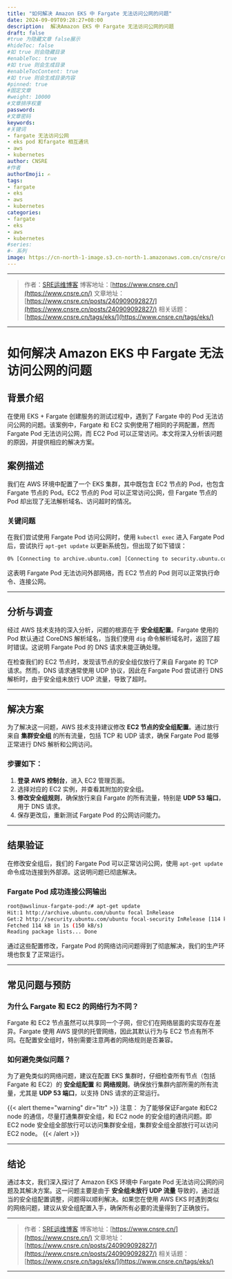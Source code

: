 ```yaml
---
title: "如何解决 Amazon EKS 中 Fargate 无法访问公网的问题"
date: 2024-09-09T09:28:27+08:00
description:  解决Amazon EKS 中 Fargate 无法访问公网的问题
draft: false
#true 为隐藏文章 false展示
#hideToc: false
#如 true 则会隐藏目录
#enableToc: true
#如 true 则会生成目录
#enableTocContent: true
#如 true 则会生成目录内容
#pinned: true  
#固定文章
#weight: 10000
#文章排序权重
password: 
#文章密码
keywords:
#关键词
- fargate 无法访问公网
- eks pod 和fargate 相互通讯
- aws
- kubernetes
author: CNSRE    
#作者
authorEmoji: ✍
tags:
- fargate
- eks
- aws
- kubernetes
categories:
- fargate
- eks
- aws
- kubernetes
#series:
#- 系列
image: https://cn-north-1-image.s3.cn-north-1.amazonaws.com.cn/cnsre/cnsre/kubernetes.png
---
```


---
> 作者：[SRE运维博客](https://www.cnsre.cn/)
> 博客地址：[https://www.cnsre.cn/](https://www.cnsre.cn/) 
> 文章地址：[https://www.cnsre.cn/posts/240909092827/](https://www.cnsre.cn/posts/240909092827/)
> 相关话题：[https://www.cnsre.cn/tags/eks/](https://www.cnsre.cn/tags/eks/)
---

# 如何解决 Amazon EKS 中 Fargate 无法访问公网的问题

## 背景介绍

在使用 EKS + Fargate 创建服务的测试过程中，遇到了 Fargate 中的 Pod 无法访问公网的问题。该案例中，Fargate 和 EC2 实例使用了相同的子网配置，然而 Fargate Pod 无法访问公网，而 EC2 Pod 可以正常访问。本文将深入分析该问题的原因，并提供相应的解决方案。

## 案例描述

我们在 AWS 环境中配置了一个 EKS 集群，其中既包含 EC2 节点的 Pod，也包含 Fargate 节点的 Pod。EC2 节点的 Pod 可以正常访问公网，但 Fargate 节点的 Pod 却出现了无法解析域名、访问超时的情况。

### 关键问题

在我们尝试使用 Fargate Pod 访问公网时，使用 `kubectl exec` 进入 Fargate Pod 后，尝试执行 `apt-get update` 以更新系统包，但出现了如下错误：

```bash
0% [Connecting to archive.ubuntu.com] [Connecting to security.ubuntu.com] ^C
```

这表明 Fargate Pod 无法访问外部网络，而 EC2 节点的 Pod 则可以正常执行命令、连接公网。

---

## 分析与调查

经过 AWS 技术支持的深入分析，问题的根源在于 **安全组配置**。Fargate 使用的 Pod 默认通过 CoreDNS 解析域名，当我们使用 `dig` 命令解析域名时，返回了超时错误。这说明 Fargate Pod 的 DNS 请求未能正确处理。

在检查我们的 EC2 节点时，发现该节点的安全组仅放行了来自 Fargate 的 TCP 请求。然而，DNS 请求通常使用 UDP 协议，因此在 Fargate Pod 尝试进行 DNS 解析时，由于安全组未放行 UDP 流量，导致了超时。

---

## 解决方案

为了解决这一问题，AWS 技术支持建议修改 **EC2 节点的安全组配置**。通过放行来自 **集群安全组** 的所有流量，包括 TCP 和 UDP 请求，确保 Fargate Pod 能够正常进行 DNS 解析和公网访问。

### 步骤如下：

1. **登录 AWS 控制台**，进入 EC2 管理页面。
2. 选择对应的 EC2 实例，并查看其附加的安全组。
3. **修改安全组规则**，确保放行来自 Fargate 的所有流量，特别是 **UDP 53 端口**，用于 DNS 请求。
4. 保存更改后，重新测试 Fargate Pod 的公网访问能力。

---

## 结果验证

在修改安全组后，我们的 Fargate Pod 可以正常访问公网，使用 `apt-get update` 命令成功连接到外部源。这说明问题已彻底解决。

### Fargate Pod 成功连接公网输出

```bash
root@awslinux-fargate-pod:/# apt-get update
Hit:1 http://archive.ubuntu.com/ubuntu focal InRelease
Get:2 http://security.ubuntu.com/ubuntu focal-security InRelease [114 kB]
Fetched 114 kB in 1s (150 kB/s)
Reading package lists... Done
```

通过这些配置修改，Fargate Pod 的网络访问问题得到了彻底解决，我们的生产环境也恢复了正常运行。

---

## 常见问题与预防

### 为什么 Fargate 和 EC2 的网络行为不同？

Fargate 和 EC2 节点虽然可以共享同一个子网，但它们在网络层面的实现存在差异。Fargate 使用 AWS 提供的托管网络，因此其默认行为与 EC2 节点有所不同。在配置安全组时，特别需要注意两者的网络规则是否兼容。

### 如何避免类似问题？

为了避免类似的网络问题，建议在配置 EKS 集群时，仔细检查所有节点（包括 Fargate 和 EC2）的 **安全组配置** 和 **网络规则**。确保放行集群内部所需的所有流量，尤其是 **UDP 53 端口**，以支持 DNS 请求的正常运行。


{{< alert theme="warning" dir="ltr" >}} 
注意：
为了能够保证Fargate 和EC2 node 的通信，尽量打通集群安全组，和 EC2 node 的安全组的通讯问题。即 EC2 node 安全组全部放行可以访问集群安全组，集群安全组全部放行可以访问EC2 node。
{{< /alert >}}

---

## 结论

通过本文，我们深入探讨了 Amazon EKS 环境中 Fargate Pod 无法访问公网的问题及其解决方案。这一问题主要是由于 **安全组未放行 UDP 流量** 导致的，通过适当的安全组配置调整，问题得以顺利解决。如果您在使用 AWS EKS 时遇到类似的网络问题，建议从安全组配置入手，确保所有必要的流量得到了正确放行。


---
> 作者：[SRE运维博客](https://www.cnsre.cn/)
> 博客地址：[https://www.cnsre.cn/](https://www.cnsre.cn/) 
> 文章地址：[https://www.cnsre.cn/posts/240909092827/](https://www.cnsre.cn/posts/240909092827/)
> 相关话题：[https://www.cnsre.cn/tags/eks/](https://www.cnsre.cn/tags/eks/)
---